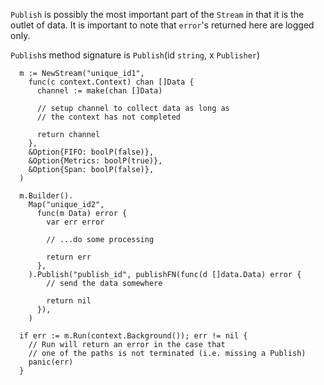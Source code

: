 `Publish` is possibly the most important part of the `Stream` in that it is the outlet of data. It is important to note that `error`'s returned here are logged only.

`Publish`s method signature is `Publish`(id `string`, x `Publisher`)

```golang
  m := NewStream("unique_id1", 
    func(c context.Context) chan []Data {
      channel := make(chan []Data)
    
      // setup channel to collect data as long as 
      // the context has not completed

      return channel
    },
    &Option{FIFO: boolP(false)},
    &Option{Metrics: boolP(true)},
    &Option{Span: boolP(false)},
  )

  m.Builder().
    Map("unique_id2", 
      func(m Data) error {
        var err error

        // ...do some processing

        return err
      },
    ).Publish("publish_id", publishFN(func(d []data.Data) error {
        // send the data somewhere

        return nil
      }),
    )

  if err := m.Run(context.Background()); err != nil {
    // Run will return an error in the case that 
    // one of the paths is not terminated (i.e. missing a Publish)
    panic(err)
  }
```